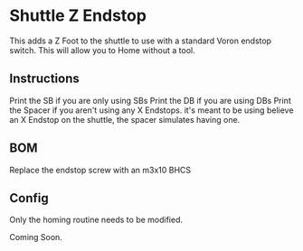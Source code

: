 # Shuttle Z Endstop
This adds a Z Foot to the shuttle to use with a standard Voron endstop switch.  This will allow you to Home without a tool.

## Instructions
Print the SB if you are only using SBs
Print the DB if you are using DBs
Print the Spacer if you aren't using any X Endstops.  it's meant to be using believe an X Endstop on the shuttle, the spacer simulates having one.

## BOM
Replace the endstop screw with an m3x10 BHCS

## Config
Only the homing routine needs to be modified.

Coming Soon.

